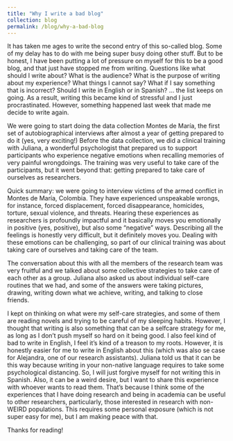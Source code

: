 ```yaml
---
title: "Why I write a bad blog"
collection: blog
permalink: /blog/why-a-bad-blog
---
```


It has taken me ages to write the second entry of this so-called blog. Some of my delay has to do with me being super busy doing other stuff. But to be honest, I have been putting a lot of pressure on myself for this to be a good blog, and that just have stopped me from writing. Questions like what should I write about? What is the audience? What is the purpose of writing about my experience? What things I cannot say? What if I say something that is incorrect? Should I write in English or in Spanish? … the list keeps on going. As a result, writing this became kind of stressful and I just procrastinated. However, something happened last week that made me decide to write again.

We were going to start doing the data collection Montes de María, the first set of autobiographical interviews after almost a year of getting prepared to do it (yes, very exciting!) Before the data collection, we did a clinical training with Juliana, a wonderful psychologist that prepared us to support participants who experience negative emotions when recalling memories of very painful wrongdoings. The training was very useful to take care of the participants, but it went beyond that: getting prepared to take care of ourselves as researchers.

Quick summary: we were going to interview victims of the armed conflict in Montes de María, Colombia. They have experienced unspeakable wrongs, for instance, forced displacement, forced disappearance, homicides, torture, sexual violence, and threats. Hearing these experiences as researchers is profoundly impactful and it basically moves you emotionally in positive (yes, positive), but also some “negative” ways. Describing all the feelings is honestly very difficult, but it definitely moves you. Dealing with these emotions can be challenging, so part of our clinical training was about taking care of ourselves and taking care of the team.

The conversation about this with all the members of the research team was very fruitful and we talked about some collective strategies to take care of each other as a group. Juliana also asked us about individual self-care routines that we had, and some of the answers were taking pictures, drawing, writing down what we achieve, writing, and talking to close friends.

I kept on thinking on what were my self-care strategies, and some of them are reading novels and trying to be careful of my sleeping habits. However, I thought that writing is also something that can be a selfcare strategy for me, as long as I don’t push myself so hard on it being good. I also feel kind of bad to write in English, I feel it’s kind of a treason to my roots. However, it is honestly easier for me to write in English about this (which was also se case for Alejandra, one of our research assistants). Juliana told us that it can be this way because writing in your non-native language requires to take some psychological distancing. So, I will just forgive myself for not writing this in Spanish. Also, it can be a weird desire, but I want to share this experience with whoever wants to read them. That’s because I think some of the experiences that I have doing research and being in academia can be useful to other researchers, particularly, those interested in research with non-WEIRD populations. This requires some personal exposure (which is not super easy for me), but I am making peace with that.


Thanks for reading!
